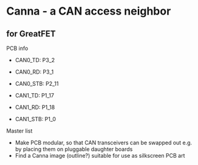 # Canna - a CAN access neighbor
## for GreatFET
PCB info

- CAN0_TD: P3_2
- CAN0_RD: P3_1
- CAN0_STB: P2_11

- CAN1_TD: P1_17
- CAN1_RD: P1_18
- CAN1_STB: P1_0

Master list
- Make PCB modular, so that CAN transceivers can be swapped out e.g. by placing them on pluggable daughter boards
- Find a Canna image (outline?) suitable for use as silkscreen PCB art
